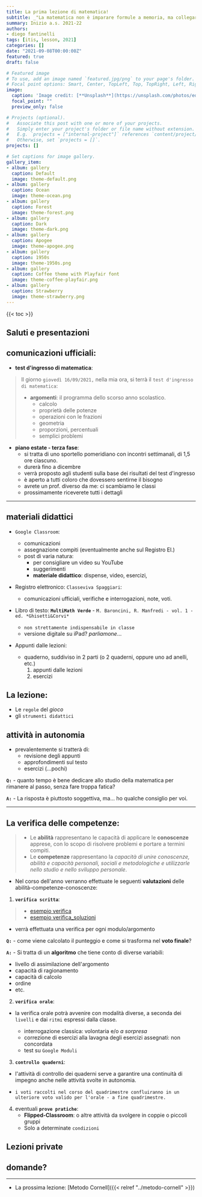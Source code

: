 ```yaml
---
title: La prima lezione di matematica!
subtitle: _"La matematica non è imparare formule a memoria, ma collegare concetti..."_
summary: Inizio a.s. 2021-22
authors:
- diego fantinelli
tags: [itis, lesson, 2021]
categories: []
date: "2021-09-08T00:00:00Z"
featured: true
draft: false

# Featured image
# To use, add an image named `featured.jpg/png` to your page's folder.
# Focal point options: Smart, Center, TopLeft, Top, TopRight, Left, Right, BottomLeft, Bottom, BottomRight
image:
  caption: 'Image credit: [**Unsplash**](https://unsplash.com/photos/edJCx-EOLxY)'
  focal_point: ""
  preview_only: false

# Projects (optional).
#   Associate this post with one or more of your projects.
#   Simply enter your project's folder or file name without extension.
#   E.g. `projects = ["internal-project"]` references `content/project/deep-learning/index.md`.
#   Otherwise, set `projects = []`.
projects: []

# Set captions for image gallery.
gallery_item:
- album: gallery
  caption: Default
  image: theme-default.png
- album: gallery
  caption: Ocean
  image: theme-ocean.png
- album: gallery
  caption: Forest
  image: theme-forest.png
- album: gallery
  caption: Dark
  image: theme-dark.png
- album: gallery
  caption: Apogee
  image: theme-apogee.png
- album: gallery
  caption: 1950s
  image: theme-1950s.png
- album: gallery
  caption: Coffee theme with Playfair font
  image: theme-coffee-playfair.png
- album: gallery
  caption: Strawberry
  image: theme-strawberry.png
---
```


{{< toc >}}

## Saluti e presentazioni

## comunicazioni ufficiali:
- **test d'ingresso di matematica**: 
> Il giorno `giovedì 16/09/2021,` nella mia ora, si terrà il `test d'ingresso di matematica`:
> - **argomenti**: il programma dello scorso anno scolastico.
>   - calcolo
>   - proprietà delle potenze
>   - operazioni con le frazioni
>   - geometria
>   - proporzioni, percentuali
>   - semplici problemi

- **piano estate - terza fase**:
	- si tratta di uno sportello pomeridiano con incontri settimanali, di 1,5 ore ciascuno.
	- durerà fino a dicembre
	- verrà proposto agli studenti sulla base dei risultati del test d'ingresso
	- è aperto a tutti coloro che dovessero sentirne il bisogno
	- avrete un prof. diverso da me: ci scambiamo le classi
	- prossimamente riceverete tutti i dettagli
		
---

## materiali didattici

 - `Google Classroom`:
   - comunicazioni
   - assegnazione compiti (eventualmente anche sul Registro El.)
   - post di varia natura:
	   - per consigliare un video su YouTube
	   - suggerimenti
	   - **materiale didattico**: dispense, video, esercizi, 

 - Registro elettronico: `Classeviva Spaggiari`:
	 - comunicazioni ufficiali, verifiche e interrogazioni, note, voti.

 - Libro di testo: **`MultiMath Verde`** - `M. Baroncini, R. Manfredi - vol. 1 - ed. *Ghisetti&Corvi*`
   - `non strettamente indispensabile in classe`
   - versione digitale su iPad? *parliamone*...

 - Appunti dalle lezioni:
   - quaderno, suddiviso in 2 parti (o 2 quaderni, oppure uno ad anelli, etc.)
     1. appunti dalle lezioni
     2. esercizi

## La lezione: 
- Le `regole` del *gioco*
- gli `strumenti didattici`

## attività in autonomia
- prevalentemente si tratterà di:
	- revisione degli appunti
	- approfondimenti sul testo
	- esercizi (...pochi)

**`Q:`** - quanto tempo è bene dedicare allo studio della matematica per rimanere al passo, senza fare troppa fatica?

**`A:`** - La risposta è piuttosto soggettiva, ma... ho qualche consiglio per voi.

---

## La verifica delle competenze:

>- Le **abilità** rappresentano le capacità di applicare le **conoscenze** apprese, con lo scopo di risolvere problemi e portare a termini compiti. 
>- Le **competenze** rappresentano la *capacità di unire conoscenze, abilità e capacità personali, sociali e metodologiche e utilizzarle nello studio e nello sviluppo personale*.

- Nel corso dell'anno verranno effettuate le seguenti **valutazioni** delle abilità-competenze-conoscenze:

1. **`verifica scritta`**:
>   - [esempio verifica](./verifica_es.pdf)
>   - [esempio verifica_soluzioni](./verifica_es_sol.pdf)

- verrà effettuata una verifica per ogni modulo/argomento

**`Q:`** - come viene calcolato il punteggio e come si trasforma nel **voto finale**?

**`A:`** - Si tratta di un **algoritmo** che tiene conto di diverse variabili:
- livello di assimilazione dell'argomento
- capacità di ragionamento
- capacità di calcolo
- ordine
- etc.

2. **`verifica orale`**:
 - la verifica orale potrà avvenire con modalità diverse, a seconda dei `livelli` e dai `ritmi` espressi dalla classe.

	 - interrogazione classica: volontaria e/o *a sorpresa*
	 - correzione di esercizi alla lavagna degli esercizi assegnati: non concordata
	 - test su `Google Moduli`

3. **`controllo quaderni`**: 
- l'attività di controllo dei quaderni serve a garantire una continuità di impegno anche nelle attività svolte in autonomia.
 
-	`i voti raccolti nel corso del quadrimestre confluiranno in un ulteriore voto valido per l'orale - a fine quadrimestre.`

4. eventuali **`prove pratiche`**:
	- **Flipped-Classroom**: o altre attività da svolgere in coppie o piccoli gruppi
	- Solo a determinate `condizioni`

## Lezioni private

## domande?

---

- La prossima lezione: [Metodo Cornell]({{< relref "../metodo-cornell" >}})
